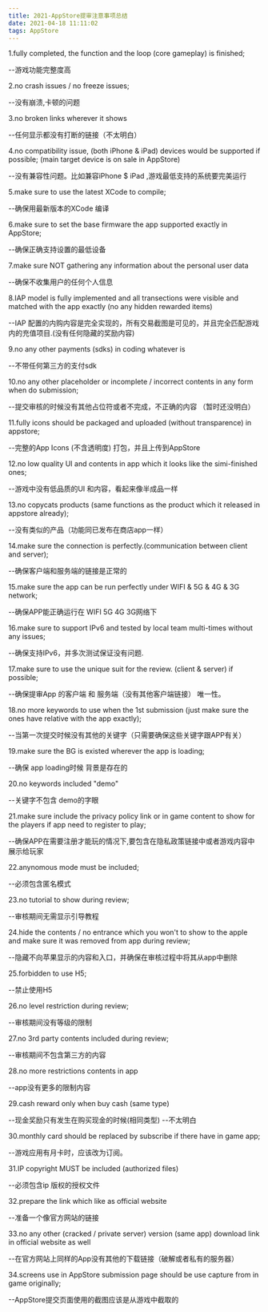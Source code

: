```yaml
---
title: 2021-AppStore提审注意事项总结
date: 2021-04-18 11:11:02
tags: AppStore
---
```


1.fully completed, the function and the loop (core gameplay) is finished;

--游戏功能完整度高

2.no crash issues / no freeze issues;

--没有崩溃,卡顿的问题

<!-- more-->

3.no broken links wherever it shows

--任何显示都没有打断的链接（不太明白）

4.no compatibility issue, (both iPhone & iPad) devices would be supported if possible; (main target device is on sale in AppStore)

--没有兼容性问题。比如兼容iPhone $ iPad ,游戏最低支持的系统要完美运行

5.make sure to use the latest XCode to compile;

--确保用最新版本的XCode 编译

6.make sure to set the base firmware the app supported exactly in AppStore;

--确保正确支持设置的最低设备

7.make sure NOT gathering any information about the personal user data

--确保不收集用户的任何个人信息 

8.IAP model is fully implemented and all transections were visible and matched with the app exactly (no any hidden rewarded items)

--IAP 配置的内购内容是完全实现的，所有交易截图是可见的，并且完全匹配游戏内的充值项目.(没有任何隐藏的奖励内容)

9.no any other payments (sdks) in coding whatever is

--不带任何第三方的支付sdk

10.no any other placeholder or incomplete / incorrect contents in any form when do submission;

--提交审核的时候没有其他占位符或者不完成，不正确的内容 （暂时还没明白）

11.fully icons should be packaged and uploaded (without transparence) in appstore;

--完整的App Icons (不含透明度) 打包，并且上传到AppStore

12.no low quality UI and contents in app which it looks like the simi-finished ones;

--游戏中没有低品质的UI 和内容，看起来像半成品一样

13.no copycats products (same functions as the product which it released in appstore already);

--没有类似的产品（功能同已发布在商店app一样）

14.make sure the connection is perfectly.(communication between client and server);

--确保客户端和服务端的链接是正常的

15.make sure the app can be run perfectly under WIFI & 5G & 4G & 3G network;

--确保APP能正确运行在 WIFI  5G 4G 3G网络下

16.make sure to support IPv6 and tested by local team multi-times without any issues;

--确保支持IPv6，并多次测试保证没有问题.

17.make sure to use the unique suit for the review. (client & server) if possible;

--确保提审App 的客户端 和 服务端（没有其他客户端链接） 唯一性。

18.no more keywords to use when the 1st submission (just make sure the ones have relative with the app exactly);

--当第一次提交时候没有其他的关键字（只需要确保这些关键字跟APP有关）

19.make sure the BG is existed wherever the app is loading;

--确保 app loading时候 背景是存在的

20.no keywords included "demo"

--关键字不包含 demo的字眼

21.make sure include the privacy policy link or in game content to show for the players if app need to register to play;

--确保APP在需要注册才能玩的情况下,要包含在隐私政策链接中或者游戏内容中展示给玩家

22.anynomous mode must be included;

--必须包含匿名模式

23.no tutorial to show during review;

--审核期间无需显示引导教程

24.hide the contents / no entrance which you won't to show to the apple and make sure it was removed from app during review;

--隐藏不向苹果显示的内容和入口，并确保在审核过程中将其从app中删除

25.forbidden to use H5;

--禁止使用H5

26.no level restriction during review;

--审核期间没有等级的限制

27.no 3rd party contents included during review;

--审核期间不包含第三方的内容

28.no more restrictions contents in app

--app没有更多的限制内容

29.cash reward only when buy cash (same type)

--现金奖励只有发生在购买现金的时候(相同类型) --不太明白

30.monthly card should be replaced by subscribe if there have in game app;

--游戏应用有月卡时，应该改为订阅。

31.IP copyright MUST be included (authorized files)

--必须包含ip 版权的授权文件

32.prepare the link which like as official website

--准备一个像官方网站的链接

33.no any other (cracked / private server) version (same app) download link in official website as well

--在官方网站上同样的App没有其他的下载链接（破解或者私有的服务器）

34.screens use in AppStore submission page should be use capture from in game originally;

--AppStore提交页面使用的截图应该是从游戏中截取的

